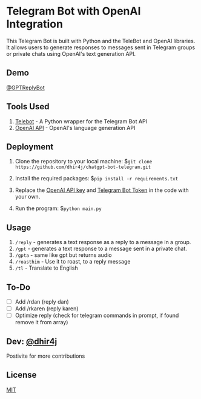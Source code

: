 # Telegram Bot with OpenAI Integration

This Telegram Bot is built with Python and the TeleBot and OpenAI libraries. It allows users to generate responses to messages sent in Telegram groups or private chats using OpenAI's text generation API.

## Demo 
[@GPTReplyBot](https://t.me/GPTReplyBot)

## Tools Used
1. [Telebot](https://github.com/eternnoir/pyTelegramBotAPI) - A Python wrapper for the Telegram Bot API
2. [OpenAI API](https://beta.openai.com/docs/api-reference) - OpenAI's language generation API

## Deployment
1. Clone the repository to your local machine: 
$`git clone https://github.com/dhir4j/chatgpt-bot-telegram.git`

2. Install the required packages: 
$`pip install -r requirements.txt`

3. Replace the [OpenAI API key](https://beta.openai.com/account/api-keys) and [Telegram Bot Token](https://telegram.me/BotFather) in the code with your own.

4. Run the program: 
$`python main.py`

## Usage
1. `/reply` - generates a text response as a reply to a message in a group.
2. `/gpt` - generates a text response to a message sent in a private chat.
3. `/gpta` - same like gpt but returns audio
4. `/roasthim` - Use it to roast, to a reply message
5. `/tl` - Translate to English

## To-Do

- [ ] Add /rdan (reply dan)
- [ ] Add /rkaren (reply karen)
- [ ] Optimize reply (check for telegram commands in prompt, if found remove it from array)

## Dev: [@dhir4j](https://t.me/dhir4j)
Postivite for more contributions
## License

[MIT](https://choosealicense.com/licenses/mit/)
